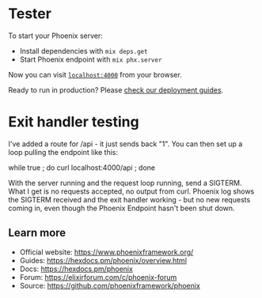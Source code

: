 # Tester

To start your Phoenix server:

  * Install dependencies with `mix deps.get`
  * Start Phoenix endpoint with `mix phx.server`

Now you can visit [`localhost:4000`](http://localhost:4000) from your browser.

Ready to run in production? Please [check our deployment guides](https://hexdocs.pm/phoenix/deployment.html).

# Exit handler testing

I've added a route for /api - it just sends back "1". You can then set up a loop pulling the endpoint like this:

while true ; do curl localhost:4000/api  ; done

With the server running and the request loop running, send a SIGTERM. What I get is no requests accepted, no output from curl. Phoenix log shows the SIGTERM received and the exit handler working - but no new requests coming in, even though the Phoenix Endpoint hasn't been shut down.

## Learn more

  * Official website: https://www.phoenixframework.org/
  * Guides: https://hexdocs.pm/phoenix/overview.html
  * Docs: https://hexdocs.pm/phoenix
  * Forum: https://elixirforum.com/c/phoenix-forum
  * Source: https://github.com/phoenixframework/phoenix
